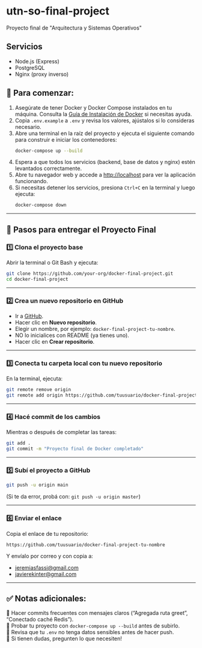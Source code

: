 # utn-so-final-project

Proyecto final de "Arquitectura y Sistemas Operativos"

## Servicios

- Node.js (Express)
- PostgreSQL
- Nginx (proxy inverso)

## 🚀 Para comenzar:

1. Asegúrate de tener Docker y Docker Compose instalados en tu máquina. Consulta la [Guía de Instalación de Docker](docs/0.InstalacionDocker.md) si necesitas ayuda.
2. Copia `.env.example` a `.env` y revisa los valores, ajústalos si lo consideras necesario.
3. Abre una terminal en la raíz del proyecto y ejecuta el siguiente comando para construir e iniciar los contenedores:
   ```bash
   docker-compose up --build
   ```
4. Espera a que todos los servicios (backend, base de datos y nginx) estén levantados correctamente.
5. Abre tu navegador web y accede a [http://localhost](http://localhost) para ver la aplicación funcionando.
6. Si necesitas detener los servicios, presiona `Ctrl+C` en la terminal y luego ejecuta:
   ```bash
   docker-compose down
   ```

---

## 📝 Pasos para entregar el Proyecto Final

### 1️⃣ Clona el proyecto base

Abrir la terminal o Git Bash y ejecuta:

```bash
git clone https://github.com/your-org/docker-final-project.git
cd docker-final-project
```

---

### 2️⃣ Crea un nuevo repositorio en GitHub

- Ir a [GitHub](https://github.com).
- Hacer clic en **Nuevo repositorio**.
- Elegir un nombre, por ejemplo: `docker-final-project-tu-nombre`.
- NO lo inicialices con README (ya tienes uno).
- Hacer clic en **Crear repositorio**.

---

### 3️⃣ Conecta tu carpeta local con tu nuevo repositorio

En la terminal, ejecuta:

```bash
git remote remove origin
git remote add origin https://github.com/tuusuario/docker-final-project-tu-nombre.git
```

---

### 4️⃣ Hacé commit de los cambios

Mientras o después de completar las tareas:

```bash
git add .
git commit -m "Proyecto final de Docker completado"
```

---

### 5️⃣ Subí el proyecto a GitHub

```bash
git push -u origin main
```

(Si te da error, probá con: `git push -u origin master`)

---

### 6️⃣ Enviar el enlace

Copia el enlace de tu repositorio:

```
https://github.com/tuusuario/docker-final-project-tu-nombre
```

Y envíalo por correo y con copia a:

- jeremiasfassi@gmail.com
- javierekinter@gmail.com

---

## ✅ Notas adicionales:

🔹 Hacer commits frecuentes con mensajes claros (“Agregada ruta greet”, “Conectado caché Redis”).  
🔹 Probar tu proyecto con `docker-compose up --build` antes de subirlo.  
🔹 Revisa que tu `.env` no tenga datos sensibles antes de hacer push.  
🔹 Si tienen dudas, pregunten lo que necesiten!
